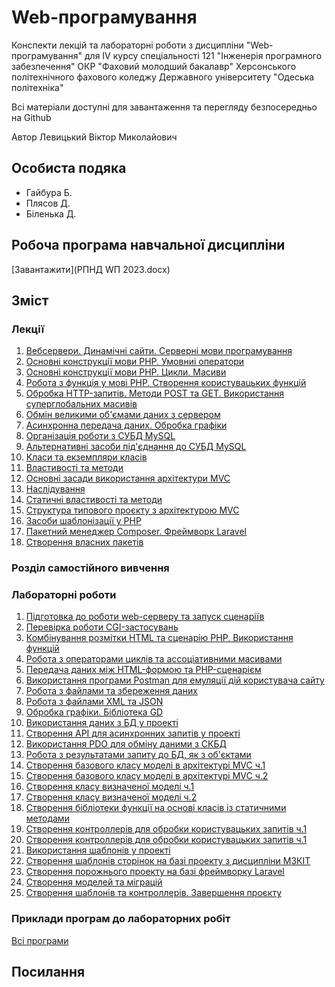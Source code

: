 # Web-програмування

Конспекти лекцій та лабораторні роботи з дисципліни "Web-програмування" для IV курсу спеціальності 121 "Інженерія програмного забезпечення" ОКР "Фаховий молодший бакалавр" Херсонського політехнічного фахового коледжу Державного університету "Одеська політехніка"

Всі матеріали доступні для завантаження та перегляду безпосередньо на Github 

Автор Левицький Віктор Миколайович

## Особиста подяка

* Гайбура Б.
* Плясов Д.
* Біленька Д.

## Робоча програма навчальної дисципліни

[Завантажити](РПНД WП 2023.docx)

## Зміст
### Лекції
1. [Вебсервери. Динамічні сайти. Серверні мови програмування](/Лекції/lec-01.md)
2. [Основні конструкції мови РНР. Умовниі оператори](/Лекції/lec-02.md)
3. [Основні конструкції мови РНР. Цикли. Масиви](/Лекції/lec-03.md)
4. [Робота з функція у мові РНР. Створення користувацьких функцій](/Лекції/lec-04.md)
5. [Обробка HTTP-запитів. Методи POST та GET. Використання суперглобальних масивів](/Лекції/lec-05.md)
6. [Обмін великими об'ємами даних з сервером](/Лекції/lec-06.md)
7. [Асинхронна передача даних. Обробка графіки](/Лекції/lec-07.md)
8. [Організація роботи з СУБД MySQL](/Лекції/lec-08.md)
9. [Альтернативні засоби під'єднання до СУБД MySQL](/Лекції/lec-09.md)
10. [Класи та екземпляри класів](/Лекції/lec-10.md)
11. [Властивості та методи](/Лекції/lec-11.md)
12. [Основні засади використання архітектури MVC](/Лекції/lec-12.md)
13. [Наслідування](/Лекції/lec-13.md)
14. [Статичні властивості та методи](/Лекції/lec-14.md)
15. [Структура типового проєкту з архітектурою MVC](/Лекції/lec-15.md)
16. [Засоби шаблонізації у РНР](/Лекції/lec-16.md)
17. [Пакетний менеджер Composer. Фреймворк Laravel](/Лекції/lec-17.md)
18. [Створення власних пакетів](/Лекції/lec-18.md)


### Розділ самостійного вивчення

### Лабораторні роботи

1. [Підготовка до роботи web-серверу та запуск сценаріїв](/лабораторні/lab-01.md)
2. [Перевірка роботи CGI-застосувань](/лабораторні/lab-02.md)
3. [Комбінування розмітки HTML та сценарію PHP. Використання функцій](/лабораторні/lab-03.md)
4. [Робота з операторами циклів та ассоціативними масивами](/лабораторні/lab-04.md)
5. [Передача даних між HTML-формою та PHP-сценарієм](/лабораторні/lab-05.md)
6. [Використання програми Postman для емуляції дій користувача сайту](/лабораторні/lab-06.md)
7. [Робота з файлами та збереження даних](/лабораторні/lab-07.md)
8. [Робота з файлами XML та JSON](/лабораторні/lab-.md)
9. [Обробка графіки. Бібліотека GD](/лабораторні/lab-.md)
10. [Використання даних з БД у проекті](/лабораторні/lab-.md)
11. [Створення API для асинхронних запитів у проекті](/лабораторні/lab-.md)
12. [Використання PDO для обміну даними з СКБД](/лабораторні/lab-.md)
13. [Робота з результатами запиту до БД, як з об'єктами](/лабораторні/lab-.md)
14. [Створення базового класу моделі в архітектурі MVC ч.1](/лабораторні/lab-.md)
15. [Створення базового класу моделі в архітектурі MVC ч.2](/лабораторні/lab-.md)
16. [Створення класу визначеної моделі ч.1](/лабораторні/lab-.md)
17. [Створення класу визначеної моделі ч.2](/лабораторні/lab-.md)
18. [Створення бібліотеки функції на основі класів із статичними методами](/лабораторні/lab-.md)
19. [Створення контроллерів для обробки користувацьких запитів ч.1](/лабораторні/lab-.md)
20. [Створення контроллерів для обробки користувацьких запитів ч.1](/лабораторні/lab-.md)
21. [Використання шаблонів у проекті](/лабораторні/lab-.md)
22. [Створення шаблонів сторінок на базі проекту з дисципліни МЗКІТ](/лабораторні/lab-.md)
23. [Створення порожнього проекту на базі фреймворку Laravel](/лабораторні/lab-.md)
24. [Створення моделей та міграцій](/лабораторні/lab-.md)
25. [Створення шаблонів та контроллерів. Завершення проєкту](/лабораторні/lab-.md)


### Приклади програм до лабораторних робіт

[Всі програми](Лабораторні/src/)



## Посилання



